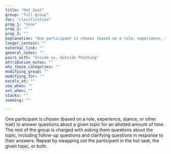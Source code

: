 ```yaml
---
title: "Hot Seat"
group: "full group"
for: "clarification"
prop_1: "none"
prop_2: ""
prop_3: ""
explanation: "One participant is chosen (based on a role, experience, stance, or other trait) to answer questions about a given topic for an allotted amount of time. The rest of the group is charged with asking them questions about the topic, including follow-up questions and clarifying questions in response to their answers. Repeat by swapping out the participant in the hot seat, the given topic, or both."
longer_context: ""
external_link: ""
general_notes: ""
pairs_with: "Inside vs. Outside Thinking"
attribution_notes: ""
why_these_categories: ""
modifying_group: ""
modifying_for: ""
excels_at: ""
use_when: ""
not_when: ""
stacks: ""
zooming: ""

---
```


One participant is chosen (based on a role, experience, stance, or other trait) to answer questions about a given topic for an allotted amount of time. The rest of the group is charged with asking them questions about the topic, including follow-up questions and clarifying questions in response to their answers. Repeat by swapping out the participant in the hot seat, the given topic, or both.
